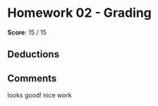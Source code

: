 Homework 02 - Grading
=====================

**Score**: 15 / 15

Deductions
----------

Comments
--------
looks good! nice work 

